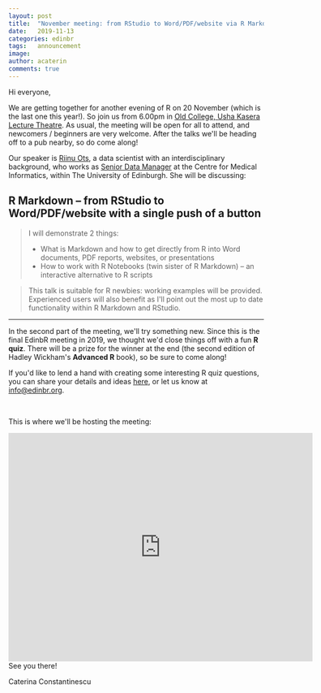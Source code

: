 ```yaml
---
layout: post
title:  "November meeting: from RStudio to Word/PDF/website via R Markdown & R quiz!"
date:   2019-11-13
categories: edinbr
tags:   announcement
image:
author: acaterin
comments: true
---
```




Hi everyone,
<br/>


We are getting together for another evening of R on 20 November (which is the last one this year!). So join us from 6.00pm in [Old College, Usha Kasera Lecture Theatre](https://www.ed.ac.uk/timetabling-examinations/timetabling/room-bookings/bookable-rooms3/room/0001_01_1.264). As usual, the meeting will be open for all to attend, and newcomers / beginners are very welcome. After the talks we'll be heading off to a pub nearby, so do come along!


Our speaker is [Riinu Ots](https://www.riinu.me), a data scientist with an interdisciplinary background, who 
works as [Senior Data Manager](https://www.ed.ac.uk/surgery/staff/profiles/riinu-ots) at the Centre for Medical Informatics, within The University of Edinburgh. She will be discussing:

## R Markdown – from RStudio to Word/PDF/website with a single push of a button

> I will demonstrate 2 things:
> - What is Markdown and how to get directly from R into Word documents, PDF reports, websites, or presentations
> - How to work with R Notebooks (twin sister of R Markdown) – an interactive alternative to R scripts

> This talk is suitable for R newbies: working examples will be provided. Experienced users will also benefit as I'll point out the most up to date functionality within R Markdown and RStudio.

---

In the second part of the meeting, we'll try something new. Since this is the final EdinbR meeting in 2019, we thought we'd close things off with a fun **R quiz**. There will be a prize for the winner at the end (the second edition of Hadley Wickham's **Advanced R** book), so be sure to come along!

If you'd like to lend a hand with creating some interesting R quiz questions, you can share your details and ideas [here](https://forms.gle/NHJ3gv2LR4rnDW7g8), or let us know at info@edinbr.org.



<br/>


This is where we'll be hosting the meeting:

<iframe src="https://www.google.com/maps/embed?pb=!1m18!1m12!1m3!1d2234.1061208313054!2d-3.188686583961646!3d55.947532584423605!2m3!1f0!2f0!3f0!3m2!1i1024!2i768!4f13.1!3m3!1m2!1s0x4887c7844ad5c037%3A0x31e428935b584a83!2sOld%20College%2C%20The%20University%20of%20Edinburgh!5e0!3m2!1sen!2suk!4v1568673059654!5m2!1sen!2suk" width="600" height="450" frameborder="0" style="border:0;" allowfullscreen=""></iframe>
<br/>
See you there!

Caterina Constantinescu
